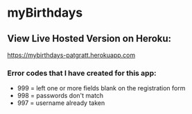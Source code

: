 # myBirthdays

## View Live Hosted Version on Heroku:

https://mybirthdays-patgratt.herokuapp.com

### Error codes that I have created for this app:
- 999 = left one or more fields blank on the registration form
- 998 = passwords don't match
- 997 = username already taken

